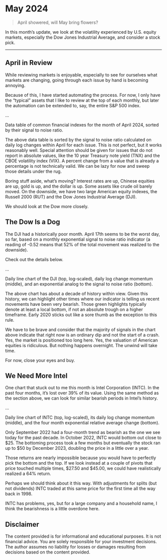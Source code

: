 # May 2024

> April showered, will May bring flowers?

In this month’s update, we look at the volatility experienced by U.S. equity markets, especially the Dow Jones Industrial Average, and consider a stock pick.

---

## April in Review

While reviewing markets is enjoyable, especially to see for ourselves what markets are changing, going through each issue by hand is becoming annoying.

Because of this, I have started automating the process. For now, I only have the “typical” assets that I like to review at the top of each monthly, but later the automation can be extended to, say, the entire S&P 500 index.

...

Data table of common financial indexes for the month of April 2024, sorted by their signal to noise ratio.

The above data table is sorted by the signal to noise ratio calculated on daily log changes within April for each issue. This is not perfect, but it works reasonably well. Special attention should be given for issues that do not report in absolute values, like the 10 year Treasury note yield (TNX) and the CBOE volatility index (VIX). A percent change from a value that is already a percentage is not technically valid. We can be lazy for now and sweep those details under the rug.

Boring stuff aside, what’s moving? Interest rates are up, Chinese equities are up, gold is up, and the dollar is up. Some assets like crude oil barely moved. On the downside, we have two large American equity indexes, the Russell 2000 (RUT) and the Dow Jones Industrial Average (DJI).

We should look at the Dow more closely.

## The Dow Is a Dog

The DJI had a historically poor month. April 17th seems to be the worst day, so far, based on a monthly exponential signal to noise ratio indicator (a reading of -0.52 means that 52% of the total movement was realized to the downside).

Check out the details below.

...

Daily line chart of the DJI (top, log-scaled), daily log change momentum (middle), and an exponential analog to the signal to noise ratio (bottom).

The above chart has about a decade of history within view. Given this history, we can highlight other times where our indicator is telling us recent movements have been very bearish. Those green highlights typically denote at least a local bottom, if not an absolute trough on a higher timeframe. Early 2020 sticks out like a sore thumb as the exception to this rule.

We have to be brave and consider that the majority of signals in the chart above indicate that right now is an ordinary dip and not the start of a crash. Yes, the market is positioned too long here. Yes, the valuation of American equities is ridiculous. But nothing happens overnight. The unwind will take time.

For now, close your eyes and buy.

## We Need More Intel

One chart that stuck out to me this month is Intel Corporation (INTC). In the past four months, it’s lost over 39% of its value. Using the same method as the section above, we can look for similar bearish periods in Intel’s history.

...

Daily line chart of INTC (top, log-scaled), its daily log change momentum (middle), and the four month exponential relative average change (bottom).

Only September 2022 had a four-month trend as bearish as the one we see today for the past decade. In October 2022, INTC would bottom out close to $25. The bottoming process took a few months but eventually the stock ran up to $50 by December 2023, doubling the price in a little over a year.

Those returns are nearly impossible because you would have to perfectly pick the bottom and the top. If we look instead at a couple of pivots that price touched multiple times, $27.50 and $45.00, we could have realistically realized a 64% return.

Perhaps we should think about it this way. With adjustments for splits (but not dividends) INTC traded at this same price for the first time all the way back in 1998.

INTC has problems, yes, but for a large company and a household name, I think the bearishness is a little overdone here.

## Disclaimer

The content provided is for informational and educational purposes. It is not financial advice. You are solely responsible for your investment decisions. The author assumes no liability for losses or damages resulting from decisions based on the content provided.
